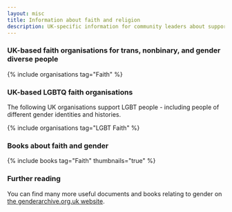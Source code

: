 ```yaml
---
layout: misc
title: Information about faith and religion
description: UK-specific information for community leaders about supporting trans, nonbinary, and gender non-conforming people
---
```


### UK-based faith organisations for trans, nonbinary, and gender diverse people

{% include organisations tag="Faith" %}

### UK-based LGBTQ faith organisations

The following UK organisations support LGBT people - including people of different gender identities and histories.

{% include organisations tag="LGBT Faith" %}

### Books about faith and gender

{% include books tag="Faith" thumbnails="true" %}

### Further reading

You can find many more useful documents and books relating to gender on [the genderarchive.org.uk website](https://genderarchive.org.uk/tag/faith/).